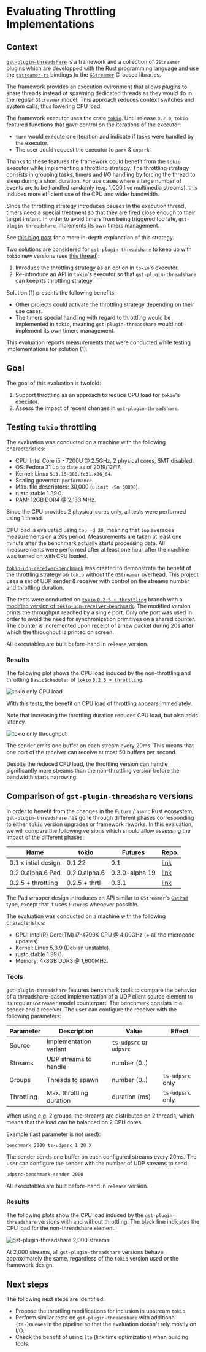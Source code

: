 # Evaluating Throttling Implementations

## Context

[`gst-plugin-threadshare`] is a framework and a collection of `GStreamer`
plugins which are developped with the Rust programming language and use the
[`gstreamer-rs`] bindings to the [`GStreamer`] C-based libraries.

The framework provides an execution evironment that allows plugins to share
threads instead of spawning dedicated threads as they would do in the regular
`GStreamer` model. This approach reduces context switches and system calls,
thus lowering CPU load.

The framework executor uses the crate [`tokio`]. Until release `0.2.0`, `tokio`
featured functions that gave control on the iterations of the executor:

  - `turn` would execute one iteration and indicate if tasks were handled by
    the executor.
  - The user could request the executor to `park` & `unpark`.

Thanks to these features the framework could benefit from the `tokio` executor
while implementing a throttling strategy. The throttling strategy consists in
grouping tasks, timers and I/O handling by forcing the thread to sleep during a
short duration. For use cases where a large number of events are to be handled
randomly (e.g. 1,000 live multimedia streams), this induces more efficient use
of the CPU and wider bandwidth.

Since the throttling strategy introduces pauses in the execution thread, timers
need a special treatment so that they are fired close enough to their target
instant. In order to avoid timers from being triggered too late,
`gst-plugin-threadshare` implements its own timers management.

See [this blog post](https://coaxion.net/blog/2018/04/improving-gstreamer-performance-on-a-high-number-of-network-streams-by-sharing-threads-between-elements-with-rusts-tokio-crate)
for a more in-depth explanation of this strategy.

Two solutions are considered for `gst-plugin-threadshare` to keep up with
`tokio` new versions (see [this thread](https://github.com/tokio-rs/tokio/issues/1887)):

  1. Introduce the throttling strategy as an option in `tokio`'s executor.
  2. Re-introduce an API in `tokio`'s executor so that `gst-plugin-threadshare`
     can keep its throttling strategy.

Solution (1) presents the following benefits:

  - Other projects could activate the throttling strategy depending on their
    use cases.
  - The timers special handling with regard to throttling would be implemented
    in `tokio`, meaning `gst-plugin-threadshare` would not implement its own
    timers management.

This evaluation reports measurements that were conducted while testing
implementations for solution (1).

## Goal

The goal of this evaluation is twofold:

  1. Support throttling as an approach to reduce CPU load for `tokio`'s executor.
  2. Assess the impact of recent changes in `gst-plugin-threadshare`.

## Testing `tokio` throttling

The evaluation was conducted on a machine with the following characteristics:

  - CPU: Intel Core i5 - 7200U @ 2.5GHz, 2 physical cores, SMT disabled.
  - OS: Fedora 31 up to date as of 2019/12/17.
  - Kernel: Linux `5.3.16-300.fc31.x86_64`.
  - Scaling governor: `performance`.
  - Max. file descriptors: 30,000 (`ulimit -Sn 30000`).
  - rustc stable 1.39.0.
  - RAM: 12GB DDR4 @ 2,133 MHz.

Since the CPU provides 2 physical cores only, all tests were performed using
1 thread.

CPU load is evaluated using `top -d 20`, meaning that `top` averages
measurements on a 20s period. Measurements are taken at least one minute after
the benchmark actually starts processing data. All measurements were performed
after at least one hour after the machine was turned on with CPU loaded.

[`tokio-udp-receiver-benchmark`] was created to demonstrate the benefit of the
throttling strategy on `tokio` without the `GStreamer` overhead. This project
uses a set of UDP sender & receiver with control on the streams number and
throttling duration.

The tests were conducted on [`tokio` `0.2.5 + throttling`] branch with a
[modified version of `tokio-udp-receiver-benchmark`]. The modified version
prints the throughput reached by a single port. Only one port was used in order
to avoid the need for synchronization primitives on a shared counter. The counter
is incremented upon receipt of a new packet during 20s after which the throughput
is printed on screen.

All executables are built before-hand in `release` version.

### Results

The following plot shows the CPU load induced by the non-throttling and
throttling `BasicScheduler` of [`tokio` `0.2.5 + throttling`].

![`tokio` only CPU load](plots/tokio/tokio_only_cpu_load_throuput_cpu_load.png?raw=true "`tokio` only CPU load")

With this tests, the benefit on CPU load of throttling appears immediately.

Note that increasing the throttling duration reduces CPU load, but also adds
latency.

![`tokio` only throughput](plots/tokio/tokio_only_throuput_throughput.png?raw=true "`tokio` only throughput")

The sender emits one buffer on each stream every 20ms. This means that one port
of the receiver can receive at most 50 buffers per second.

Despite the reduced CPU load, the throttling version can handle significantly
more streams than the non-throttling version before the bandwidth starts
narrowing.

## Comparison of `gst-plugin-threadshare` versions

In order to benefit from the changes in the `Future` / `async` Rust ecosystem,
`gst-plugin-threadshare` has gone through different phases corresponding to
either `tokio` version upgrades or framework reworks. In this evaluation, we
will compare the following versions which should allow assessing the impact of
the different phases:

| Name                | tokio         | Futures        | Repo. |
| ------------------- | ------------- | -------------- | ----- |
| 0.1.x intial design | 0.1.22        | 0.1            | [link](https://gitlab.freedesktop.org/gstreamer/gst-plugins-rs/tree/f638b0eef7155e9bf40fb315284920b3d5eb034e) | 
| 0.2.0.alpha.6 Pad   | 0.2.0.alpha.6 | 0.3.0-alpha.19 | [link](https://gitlab.freedesktop.org/gstreamer/gst-plugins-rs/tree/80a01f4754a0ec7d1b4756d7755fcdeff6d50928) |
| 0.2.5 + throttling  | 0.2.5 + thrtl | 0.3.1          | [link](https://gitlab.freedesktop.org/fengalin/gst-plugins-rs/tree/0221524a1091cfea688f95805e37ad71b7f4778d) |

The Pad wrapper design introduces an API similar to `GStreamer`'s [`GstPad`]
type, except that it uses `Future`s whenever possible.

The evaluation was conducted on a machine with the following characteristics:

  - CPU: Intel(R) Core(TM) i7-4790K CPU @ 4.00GHz (+ all the microcode updates).
  - Kernel: Linux 5.3.9 (Debian unstable).
  - rustc stable 1.39.0.
  - Memory: 4x8GB DDR3 @ 1,600MHz.

### Tools

`gst-plugin-threadshare` features benchmark tools to compare the behavior of a
threadshare-based implementation of a UDP client source element to its regular
`GStreamer` model counterpart. The benchmark consists in a sender and a receiver.
The user can configure the receiver with the following parameters:

| Parameter  | Description              | Value                   | Effect           |
| ---------- | ------------------------ | ----------------------- | ---------------- |
| Source     | Implementation variant   | `ts-udpsrc` or `udpsrc` |                  | 
| Streams    | UDP streams to handle    | number (0..)            |                  |
| Groups     | Threads to spawn         | number (0..)            | `ts-udpsrc` only |
| Throttling | Max. throttling duration | duration (ms)           | `ts-udpsrc` only |

When using e.g. 2 groups, the streams are distributed on 2 threads, which means
that the load can be balanced on 2 CPU cores.

Example (last parameter is not used):

```
benchmark 2000 ts-udpsrc 1 20 X
```

The sender sends one buffer on each configured streams every 20ms. The user can
configure the sender with the number of UDP streams to send:

```
udpsrc-benchmark-sender 2000
```

All executables are built before-hand in `release` version.

### Results

The following plots show the CPU load induced by the `gst-plugin-threadshare`
versions with and without throttling. The black line indicates the CPU load for
the non-threadshare element.

![`gst-plugin-threadshare` 2,000 streams](plots/gst-plugin-threadshare/cpu_load_2000.png?raw=true "`gst-plugin-threadshare` 2,000 streams")

At 2,000 streams, all `gst-plugin-threadshare` versions behave approximately the
same, regardless of the `tokio` version used or the framework design.

## Next steps

The following next steps are identified:

  - Propose the throttling modifications for inclusion in upstream `tokio`.
  - Perform similar tests on `gst-plugin-threadshare` with additional
    `{ts-}Queue`s in the pipeline so that the evaluation doesn't rely mostly
    on I/O.
  - Check the benefit of using `lto` (link time optimization) when building
    tools.

[`gst-plugin-threadshare`]: https://gitlab.freedesktop.org/gstreamer/gst-plugins-rs/tree/master/gst-plugin-threadshare
[`gstreamer-rs`]: https://gitlab.freedesktop.org/gstreamer/gstreamer-rs
[`GStreamer`]: https://gstreamer.freedesktop.org/
[`tokio`]: https://github.com/tokio-rs/tokio
[`GstPad`]: https://gstreamer.freedesktop.org/documentation/gstreamer/gstpad.html?gi-language=c
[`tokio` `0.2.5 + throttling`]: https://github.com/fengalin/tokio/tree/fengalin/0.2.5-throttling
[`tokio-udp-receiver-benchmark`]: https://github.com/sdroege/tokio-udp-receiver-benchmark
[modified version of `tokio-udp-receiver-benchmark`]: https://github.com/fengalin/tokio-udp-receiver-benchmark/tree/ccee51f336baf77367a9a4b4e99458289820b45a

